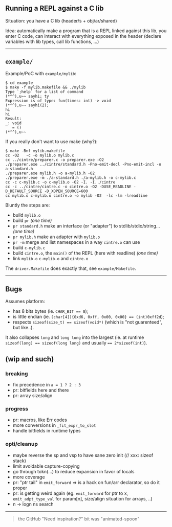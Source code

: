 ## Running a REPL against a C lib

Situation: you have a C lib (header/s + obj/ar/shared)

Idea: automatically make a program that is a REPL linked against this lib, you
enter C code, can interact with everything exposed in the header (declare
variables with lib types, call lib functions, ...)

---

## `example/`

Example/PoC with `example/mylib`:
```console
$ cd example
$ make -f mylib.makefile && ./mylib
Type `;help` for a list of command
(*^^),u~~ sayhi; ty
Expression is of type: fun(times: int) -> void
(*^^),u~~ sayhi(2);
hi
hi
Result:
_: void
   = ()
(*^^),u~~
```

If you really don't want to use make (why?):
```console
$ make -Bnf mylib.makefile
cc -O2   -c -o mylib.o mylib.c
cc ../cintre/preparer.c -o preparer.exe -O2
./preparer.exe ../cintre/standard.h -Pno-emit-decl -Pno-emit-incl -o a-standard.h
./preparer.exe mylib.h -o a-mylib.h -O2
./preparer.exe -m ./a-standard.h ./a-mylib.h -o c-mylib.c
cc -c c-mylib.c -o c-mylib.o -O2 -I. -I../cintre
cc -c ../cintre/cintre.c -o cintre.o -O2 -DUSE_READLINE -D_DEFAULT_SOURCE -D_XOPEN_SOURCE=600
cc mylib.o c-mylib.o cintre.o -o mylib -O2  -lc -lm -lreadline
```

Bluntly the steps are:
- build `mylib.o`
- build `pr` _(one time)_
- `pr standard.h` make an interface (or "adapter") to stdlib/stdio/string... _(one time)_
- `pr mylib.h` make an adapter with `mylib.o`
- `pr -m` merge and list namespaces in a way `cintre.o` can use
- build `c-mylib.c`
- build `cintre.o`, the `main()` of the REPL (here with readline) _(one time)_
- link `mylib.o` `c-mylib.o` and `cintre.o`

The `driver.Makefile` does exactly that, see `example/Makefile`.

---

## Bugs

Assumes platform:
- has 8 bits bytes (ie. `CHAR_BIT == 8`);
- is little endian (ie. `(char[4]){0xd6, 0xff, 0x00, 0x00} == (int)0xff2d`);
- respects `sizeof(size_t) == sizeof(void*)` (which is "not guarenteed", but like..).

It also collapses `long` and `long long` into the largest (ie. at runtime
`sizeof(long) == sizeof(long long)` and usually `== 2*sizeof(int)`).

## (wip and such)

### breaking
- fix precedence in `a = 1 ? 2 : 3`
- pr: bitfields here and there
- pr: array size/align

### progress
- pr: macros, like Err codes
- more conversions in `_fit_expr_to_slot`
- handle bitfields in runtime types

### opti/cleanup
- maybe reverse the sp and vsp to have sane zero init (// xxx: sizeof stack)
- limit avoidable capture-copying
- go through tokn(...) to reduce expansion in favor of locals
- more coverage
- pr: "ptr tail" in `emit_forward` => is a hack on fun/arr declarator, so do it proper
- pr: is getting weird again (eg. `emit_forward` for ptr to x, `emit_adpt_type_val` for param[n], size/align situation for arrays, ..)
- n -> logn ns search

---

> the GitHub "Need inspiration?" bit was "animated-spoon"
